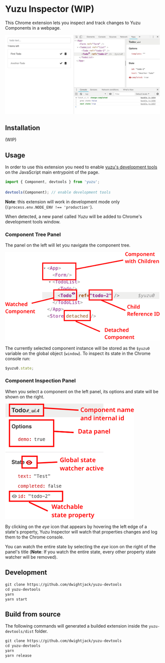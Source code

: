 # Yuzu Inspector (WIP)

This Chrome extension lets you inspect and track changes to Yuzu Components in a webpage.

![](images/devtools.jpg)

## Installation

(WIP)

## Usage

In order to use this extension you need to enable [yuzu's development tools](https://dwightjack.github.io/yuzu/#/packages/yuzu/?id=developer-tools) on the JavaScript main entrypoint of the page.

```js
import { Component, devtools } from 'yuzu';

devtools(Component); // enable development tools
```

**Note**: this extension will work in development mode only (`(process.env.NODE_ENV !== 'production'`).

When detected, a new panel called _Yuzu_ will be added to Chrome's development tools window.

### Component Tree Panel

The panel on the left will let you navigate the component tree.

![Extension left panel](images/left-panel.png)

The currently selected component instance will be stored as the `$yuzu0` variable on the global object (`window`). To inspect its state in the Chrome console run:

```js
$yuzu0.state;
```

### Component Inspection Panel

When you select a component on the left panel, its options and state will be shown on the right.

![Extension right panel](images/right-panel.png)

By clicking on the _eye_ icon that appears by hovering the left edge of a state's property, Yuzu Inspector will watch that properties changes and log them to the Chrome console.

You can watch the entire state by selecting the _eye_ icon on the right of the panel's title (**Note**: If you watch the entire state, every other property state watcher will be removed).

## Development

```
git clone https://github.com/dwightjack/yuzu-devtools
cd yuzu-devtools
yarn
yarn start
```

## Build from source

The following commands will generated a builded extension inside the `yuzu-devtools/dist` folder.

```
git clone https://github.com/dwightjack/yuzu-devtools
cd yuzu-devtools
yarn
yarn release
```
